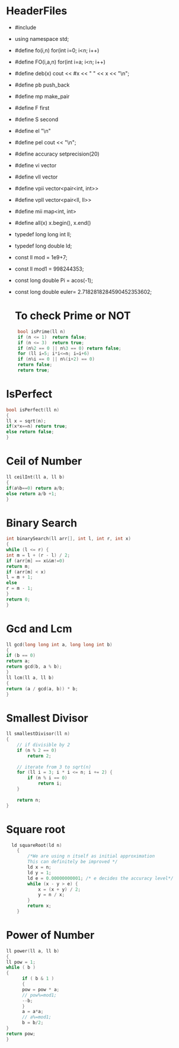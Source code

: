 # HeaderFiles
- #include <iostream>
- using namespace std;
- #define fo(i,n) for(int i=0; i<n; i++)
- #define FO(i,a,n) for(int i=a; i<n; i++)
- #define deb(x) cout << #x << " " << x << "\n";
- #define pb push_back
- #define mp make_pair
- #define F first
- #define S second
- #define el "\n"
- #define pel cout << "\n";
- #define accuracy setprecision(20)
- #define vi vector<int>
- #define vll vector<ll>
- #define vpii vector<pair<int, int>>
- #define vpll vector<pair<ll, ll>>
- #define mii map<int, int>
- #define all(x) x.begin(), x.end()
- typedef long long int ll;
- typedef long double ld;
- const ll mod = 1e9+7;
- const ll mod1 = 998244353;
- const long double Pi = acos(-1);
- const long double euler= 2.7182818284590452353602;
  
  # To check Prime or NOT
  ```c++
   bool isPrime(ll n)
   if (n <= 1)  return false; 
   if (n <= 3)  return true; 
   if (n%2 == 0 || n%3 == 0) return false; 
   for (ll i=5; i*i<=n; i=i+6) 
   if (n%i == 0 || n%(i+2) == 0) 
   return false; 
   return true; 

  ```
 # IsPerfect
 ```c++
 bool isPerfect(ll n)
 {
 ll x = sqrt(n);
 if(x*x==n) return true;
 else return false;
 }
 ```
# Ceil of Number
```c++
ll ceilInt(ll a, ll b)
{
if(a%b==0) return a/b;
else return a/b +1;
}
```                       
# Binary Search
```c++
int binarySearch(ll arr[], int l, int r, int x) 
{ 
while (l <= r) { 
int m = l + (r - l) / 2; 
if (arr[m] == x&&m!=0) 
return m; 
if (arr[m] < x) 
l = m + 1; 
else
r = m - 1; 
} 
return 0; 
} 
``` 
# Gcd and Lcm 
```c++
ll gcd(long long int a, long long int b)
{
if (b == 0)
return a;
return gcd(b, a % b);
}
ll lcm(ll a, ll b)
{
return (a / gcd(a, b)) * b;
}
```
# Smallest Divisor
```c++
ll smallestDivisor(ll n)
{
    // if divisible by 2
    if (n % 2 == 0)
        return 2;
 
    // iterate from 3 to sqrt(n)
    for (ll i = 3; i * i <= n; i += 2) {
        if (n % i == 0)
            return i;
    }
 
    return n;
}
```  
# Square root
```c++
  ld squareRoot(ld n)
    {
        /*We are using n itself as initial approximation
        This can definitely be improved */
        ld x = n;
        ld y = 1;
        ld e = 0.00000000001; /* e decides the accuracy level*/
        while (x - y > e) {
            x = (x + y) / 2;
            y = n / x;
        }
        return x;
    }
  ```
  # Power of Number
  ```c++
  ll power(ll a, ll b) 
  { 
ll pow = 1; 
while ( b )  
{ 
        if ( b & 1 )  
        { 
        pow = pow * a;
        // pow%=mod1;
        --b; 
        } 
        a = a*a;
        // a%=mod1; 
        b = b/2; 
} 
return pow; 
} 
```  
  
